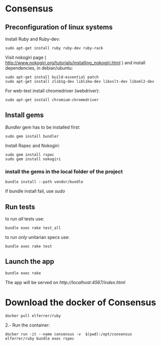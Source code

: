 # Consensus

## Preconfiguration of linux systems

Install Ruby and Ruby-dev:

~~~
sudo apt-get install ruby ruby-dev ruby-rack
~~~

Visit nokogiri page ( http://www.nokogiri.org/tutorials/installing_nokogiri.html ) and install dependencies, in debian/ubuntu:

~~~
sudo apt-get install build-essential patch
sudo apt-get install zlib1g-dev liblzma-dev libxslt-dev libxml2-dev
~~~

For web-test install chromedriver (webdriver):

~~~
sudo apt-get install chromium-chromedriver
~~~



## Install gems


*Bundler* gem has to be installed first:

~~~
sudo gem install bundler
~~~

Install Rspec and Nokogiri:

~~~
sudo gem install rspec
sudo gem install nokogiri
~~~


### install the gems in the local folder of the project
~~~
bundle install --path vendor/bundle
~~~

If bundle install fail, use *sudo*



## Run tests

to run _all_ tests use:
~~~
bundle exec rake test_all
~~~


to run _only_ unitarian specs use:
~~~
bundle exec rake test
~~~


## Launch the app

~~~
bundle exec rake
~~~
The app will be served on *http://localhost:4567/index.html*


# Download the docker of Consensus

~~~
docker pull elferrer/ruby
~~~

2.- Run the container:

~~~
docker run -it --name consensus -v  $(pwd):/opt/consensus elferrer/ruby bundle exec rspec
~~~


